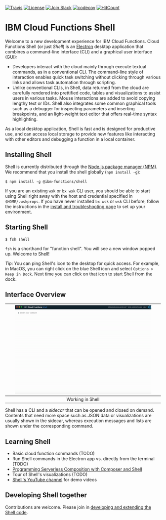 [![Travis](https://travis-ci.org/ibm-functions/shell.svg?branch=master)](https://travis-ci.org/ibm-functions/shell)
[![License](https://img.shields.io/badge/license-Apache--2.0-blue.svg)](http://www.apache.org/licenses/LICENSE-2.0)
[![Join Slack](https://img.shields.io/badge/join-slack-9B69A0.svg)](http://slack.openwhisk.org/)
[![codecov](https://codecov.io/gh/ibm-functions/shell/branch/master/graph/badge.svg)](https://codecov.io/gh/ibm-functions/shell)
[![HitCount](http://hits.dwyl.io/ibm-functions/shell.svg)](http://hits.dwyl.io/ibm-functions/shell)

# IBM Cloud Functions Shell

Welcome to a new development experience for IBM Cloud Functions. Cloud Functions Shell (or just _Shell_) is an [Electron](https://electronjs.org/) desktop application that combines a command-line interface (CLI) and a graphical user interface (GUI): 

* Developers interact with the cloud mainly through execute textual commands, as in a conventional CLI. The command-line style of interaction enables quick task switching without clicking through various links and allows task automation through scripting. 
* Unlike conventional CLIs, in Shell, data returned from the cloud are carefully rendered into prettified code, tables and visualizations to assist users in various tasks. Mouse interactions are added to avoid copying lengthy text or IDs. Shell also integrates some common graphical tools such as a debugger for inspecting parameters and inserting breakpoints, and an light-weight text editor that offers real-time syntax highlighting. 

As a local desktop application, Shell is fast and is designed for productive use, and can access local storage to provide new features like interacting with other editors and debugging a function in a local container. 

## Installing Shell
Shell is currently distributed through the [Node.js package manager (NPM)](https://www.npmjs.com/package/@ibm-functions/shell). We recommend that you install the shell globally (`npm install -g`): 

```
$ npm install -g @ibm-functions/shell
```

If you are an existing `wsk` or `bx wsk` CLI user, you should be able to start using Shell right away with the host and credential specified in `$HOME/.wskprops`. If you have never installed `bx wsk` or `wsk` CLI before, follow the instructions in the [install and troubleshooting page](docs/npm.md#using-shell-with-ibm-cloud-functions-or-apache-openwhisk) to set up your environment. 

## Starting Shell 

```
$ fsh shell
```

`fsh` is a shorthand for "function shell". You will see a new window popped up. Welcome to Shell! 

_Tip_: You can ping Shell's icon to the desktop for quick access. For example, in MacOS, you can right click on the blue Shell icon and select `Options > Keep in Dock`. Next time you can click on that icon to start Shell from the dock. 

## Interface Overview

|<img src="docs/figures/ui-overview.gif" width="90%" title="Shell UI Overview">|
|:--:|
|Working in Shell|

Shell has a CLI and a _sidecar_ that can be opened and closed on demand. Contents that need more space such as JSON data or visualizations are usually shown in the sidecar, whereas execution messages and lists are shown under the corresponding command. 

## Learning Shell 

* Basic cloud function commands (TODO)
* Run Shell commands in the Electron app vs. directly from the terminal (TODO)
* [Programming Serverless Composition with Composer and Shell](https://github.com/ibm-functions/composer/blob/master/docs/tutorials/introduction/README.md) 
* Tour of Shell's visualizations (TODO)
* [Shell's YouTube channel](https://www.youtube.com/channel/UCcu16nIMNclSujJWDOgUI_g) for demo videos 

## Developing Shell together

Contributions are welcome. Please join in [developing and extending the Shell code](docs/dev/README.md).


